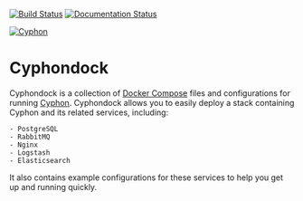[![Build Status](https://travis-ci.org/dunbarcyber/cyphondock.svg?branch=master)](https://travis-ci.org/dunbarcyber/cyphondock) [![Documentation Status](https://readthedocs.org/projects/cyphondock/badge/?version=latest)](http://cyphondock.readthedocs.io/en/latest/?badge=latest)

[![Cyphon](https://github.com/dunbarcyber/cyphondock/blob/master/docs/source/_static/images/cyphondock-logo.png)](https://cyphon.io)

# Cyphondock

Cyphondock is a collection of [Docker Compose](https://docs.docker.com/compose/) files
and configurations for running [Cyphon](https://github.com/dunbarcyber/cyphon). Cyphondock allows you to easily deploy a stack containing Cyphon and its related services, including:

    - PostgreSQL
    - RabbitMQ
    - Nginx
    - Logstash
    - Elasticsearch

It also contains example configurations for these services to help you get up and running quickly.

